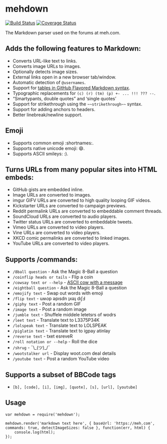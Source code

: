 # mehdown

[![Build Status](https://travis-ci.org/mediocre/mehdown.svg?branch=master)](https://travis-ci.org/mediocre/mehdown)
[![Coverage Status](https://coveralls.io/repos/github/mediocre/mehdown/badge.svg?branch=master)](https://coveralls.io/github/mediocre/mehdown?branch=master)

The Markdown parser used on the forums at meh.com.

## Adds the following features to Markdown:

- Converts URL-like text to links.
- Converts image URLs to images.
- Optionally detects image sizes.
- External links open in a new browser tab/window.
- Automatic detection of `@usernames`.
- Support for [tables in GitHub Flavored Markdown syntax](https://help.github.com/articles/organizing-information-with-tables/).
- Typographic replacements for `(c) (r) (tm) (p) +- ... !!! ??? --`.
- “Smartypants, double quotes” and ‘single quotes’
- Support for strikethrough using the `~~strikethrough~~` syntax.
- Support for adding anchors to headers.
- Better linebreak/newline support.

## Emoji

- Supports common emoji :shortnames:.
- Supports native unicode emoji: 😄.
- Supports ASCII smileys: :).

## Turns URLs from many popular sites into HTML embeds:

- GitHub gists are embedded inline.
- Image URLs are converted to images.
- imgur GIFV URLs are converted to high quality looping GIF videos.
- Kickstarter URLs are converted to campaign previews.
- Reddit permalink URLs are converted to embeddable comment threads.
- SoundCloud URLs are converted to audio players.
- Twitter status URLs are converted to embeddable tweets.
- Vimeo URLs are converted to video players.
- Vine URLs are converted to video players.
- XKCD comic permalinks are converted to linked images.
- YouTube URLs are converted to video players.

## Supports /commands:

- `/8ball question` - Ask the Magic 8-Ball a question
- `/coinflip heads or tails` - Flip a coin
- `/cowsay text or --help` - [ASCII cow with a message](https://en.wikipedia.org/wiki/Cowsay)
- `/eightball question` - Ask the Magic 8-Ball a question
- `/emojify text` - Swap out words with emoji
- `/flip text` - uʍop ǝpısdn ʇxǝʇ dıʃℲ
- `/giphy text` - Post a random GIF
- `/image text` - Post a random image
- `/jumble text` - Shuffele middele letetsrs of wodrs
- `/leet text` - Translate text to L3375P34K
- `/lolspeak text` - Translate text to LOLSPEAK
- `/piglatin text` - Translate text to igpay atinlay
- `/reverse text` - txet esreveR
- `/roll notation or --help` - Roll the dice
- `/shrug` - ¯\\\_(ツ)\_/¯
- `/wootstalker url` - Display woot.com deal details
- `/youtube text` - Post a random YouTube video

## Supports a subset of BBCode tags

- `[b], [code], [i], [img], [quote], [s], [url], [youtube]`

## Usage

```
var mehdown = require('mehdown');

mehdown.render('markdown text here', { baseUrl: 'https://meh.com', commands: true, detectImageSizes: false }, function(err, html) {
    console.log(html);
});
```
